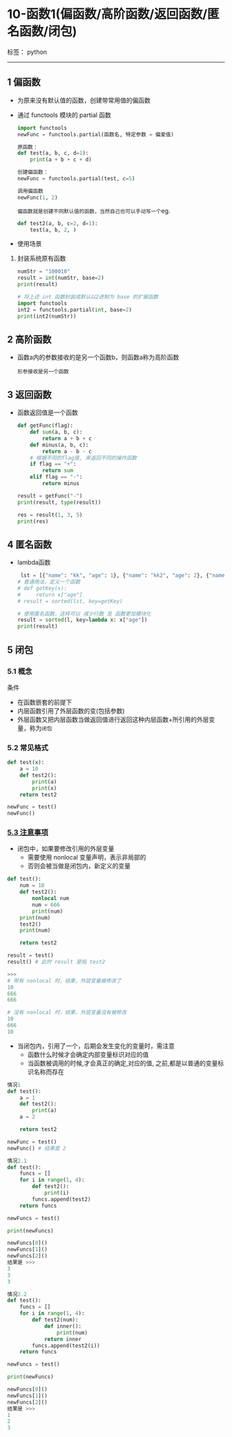 ﻿# 10-函数1(偏函数/高阶函数/返回函数/匿名函数/闭包)

标签： python

---

## 1 偏函数

 - 为原来没有默认值的函数，创建带常用值的偏函数

 - 通过 functools 模块的 partial 函数

   ```python
   import functools
   newFunc = functools.partial(函数名, 特定参数 = 偏爱值)
   
   原函数：
   def test(a, b, c, d=1):
       print(a + b + c + d)
   
   创建偏函数：
   newFunc = functools.partial(test, c=5)
   
   调用偏函数
   newFunc(1, 2)
   ```

	`偏函数就是创建不同默认值的函数，当然自己也可以手动写一个`eg.
	
	```python
	def test2(a, b, c=2, d=1):
	    test(a, b, 2, )
	```

 - 使用场景
1. 封装系统原有函数

   ```python
   numStr = "100010"
   result = int(numStr, base=2)
   print(result)
   
   # 将上述 int 函数封装成默认以2进制为 base 的扩展函数
   import functools
   int2 = functools.partial(int, base=2)
   print(int2(numStr))
   ```

## 2 高阶函数

 - 函数a内的参数接收的是另一个函数b，则函数a称为高阶函数

   `形参接收是另一个函数`

## 3 返回函数

 - 函数返回值是一个函数

   ```python
   def getFunc(flag):
       def sum(a, b, c):
           return a + b + c
       def minus(a, b, c):
           return a - b - c
       # 根据不同的flag值, 来返回不同的操作函数
       if flag == "+":
           return sum
       elif flag == "-":
           return minus
   
   result = getFunc("-")
   print(result, type(result))
   
   res = result(1, 3, 5)
   print(res)
   ```

## 4 匿名函数

 - lambda函数

   ```python
    lst = [{"name": "kk", "age": 1}, {"name": "kk2", "age": 2}, {"name": "kk3", "age": 3}]
   # 普通用法，定义一个函数
   # def getKey(x):
   #     return x["age"]
   # result = sorted(lst, key=getKey)
   
   # 使用匿名函数，这样可以 减少行数 及 函数更加模块化
   result = sorted(l, key=lambda x: x["age"])
   print(result)
   ```
## 5 闭包
### 5.1 概念
条件

 - 在函数嵌套的前提下
 - 内层函数引用了外层函数的变(包括参数)
 - 外层函数又把内层函数当做返回值进行返回这种内层函数+所引用的外层变量，称为`闭包`

### 5.2 常见格式

```python
def test(x):
    a = 10
    def test2():
        print(a)
        print(x)
    return test2

newFunc = test()
newFunc()
```

### <u>5.3 注意事项</u>

 - 闭包中，如果要修改引用的外层变量
    - 需要使用 nonlocal 变量声明，表示非局部的
    - 否则会被当做是闭包内，新定义的变量
```python
def test():
    num = 10
    def test2():
        nonlocal num
        num = 666
        print(num)
    print(num)
    test2()
    print(num)

    return test2

result = test()
result() # 此时 result 是指 test2

>>>
# 带有 nonlocal 时，结果，外层变量被修改了
10
666
666

# 没有 nonlocal 时，结果，外层变量没有被修改
10
666
10
```

 - 当闭包内，引用了一个，后期会发生变化的变量时，需注意
    - 函数什么时候才会确定内部变量标识对应的值
    - 当函数被调用的时候,才会真正的确定,对应的值, 之前,都是以普通的变量标识名称而存在
```python
情况1
def test():
    a = 1
    def test2():
        print(a)
    a = 2

    return test2

newFunc = test()
newFunc() # 结果是 2

情况2.1
def test():
    funcs = []
    for i in range(1, 4):
        def test2():
            print(i)
        funcs.append(test2)
    return funcs

newFuncs = test()

print(newFuncs)

newFuncs[0]()
newFuncs[1]()
newFuncs[2]()
结果是 >>>
3
3
3

情况2.2
def test():
    funcs = []
    for i in range(1, 4):
        def test2(num):
            def inner():
                print(num)
            return inner
        funcs.append(test2(i))
    return funcs

newFuncs = test()

print(newFuncs)

newFuncs[0]()
newFuncs[1]()
newFuncs[2]()
结果是 >>>
1
2
3
```

